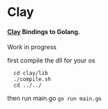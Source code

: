 # Clay 

####  [Clay](https://github.com/nicbarker/clay) Bindings to Golang.

Work in progress

first compile the dll for your os
```
  cd clay/lib
  ./compile.sh
  cd ../../
```
then run main.go 
`go run main.go`
